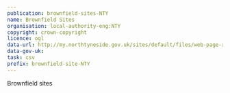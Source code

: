 ```yaml
---
publication: brownfield-sites-NTY
name: Brownfield Sites
organisation: local-authority-eng:NTY
copyright: crown-copyright
licence: ogl
data-url: http://my.northtyneside.gov.uk/sites/default/files/web-page-related-files/northtyneside_brownfieldregister_2017-12-31_rev1.csv
data-gov-uk: 
task: csv
prefix: brownfield-site-NTY
---
```


Brownfield sites

